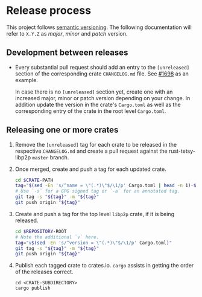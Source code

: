 # Release process

This project follows [semantic versioning](https://semver.org/). The following
documentation will refer to `X.Y.Z` as _major_, _minor_ and _patch_ version.

## Development between releases

- Every substantial pull request should add an entry to the `[unreleased]`
  section of the corresponding crate `CHANGELOG.md` file. See
  [#1698](https://github.com/libp2p/rust-libp2p/pull/1698/files) as an example.

  In case there is no `[unreleased]` section yet, create one with an increased
  major, minor or patch version depending on your change. In addition update the
  version in the crate's `Cargo.toml` as well as the corresponding entry of the
  crate in the root level `Cargo.toml`.


## Releasing one or more crates

1. Remove the `[unreleased]` tag for each crate to be released in the respective
   `CHANGELOG.md` and create a pull request against the rust-tetsy-libp2p `master`
   branch.

2. Once merged, create and push a tag for each updated crate.

    ```bash
    cd $CRATE-PATH
    tag="$(sed -En 's/^name = \"(.*)\"$/\1/p' Cargo.toml | head -n 1)-$(sed -En 's/^version = \"(.*)\"$/\1/p' Cargo.toml)"
    # Use `-s` for a GPG signed tag or `-a` for an annotated tag.
    git tag -s "${tag}" -m "${tag}"
    git push origin "${tag}"
    ```

3. Create and push a tag for the top level `libp2p` crate, if it is being
   released.

    ```bash
    cd $REPOSITORY-ROOT
    # Note the additional `v` here.
    tag="v$(sed -En 's/^version = \"(.*)\"$/\1/p' Cargo.toml)"
    git tag -s "${tag}" -m "${tag}"
    git push origin "${tag}"
    ```

4. Publish each tagged crate to crates.io. `cargo` assists in getting the order
   of the releases correct.

    ```
    cd <CRATE-SUBDIRECTORY>
    cargo publish
    ```
